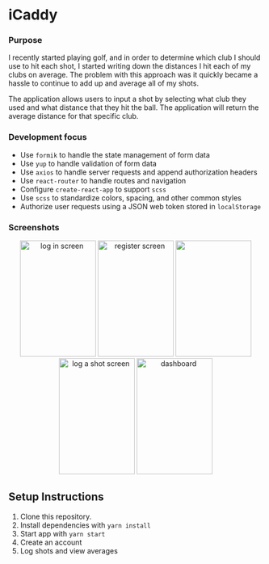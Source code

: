 # iCaddy

### Purpose

I recently started playing golf, and in order to determine which club I should use to hit each shot, I started writing down the distances I hit each of my clubs on average. The problem with this approach was it quickly became a hassle to continue to add up and average all of my shots.

The application allows users to input a shot by selecting what club they used and what distance that they hit the ball. The application will return the average distance for that specific club.

### Development focus

- Use `formik` to handle the state management of form data
- Use `yup` to handle validation of form data
- Use `axios` to handle server requests and append authorization headers
- Use `react-router` to handle routes and navigation
- Configure `create-react-app` to support `scss`
- Use `scss` to standardize colors, spacing, and other common styles
- Authorize user requests using a JSON web token stored in `localStorage`

### Screenshots

<div align="center">

<img width="150" height="230" alt="log in screen" src="https://user-images.githubusercontent.com/54158919/79132927-27c5a300-7d79-11ea-82ae-69eae3481cfb.png">

<img width="150" height="230" alt="register screen" src="https://user-images.githubusercontent.com/54158919/79132402-44ada680-7d78-11ea-975e-9e7668b9359e.png">

<img width="150" height="230" src="https://user-images.githubusercontent.com/54158919/79132526-79b9f900-7d78-11ea-9429-00324117c8e6.png">

<img width="150" height="230" alt="log a shot screen" src="https://user-images.githubusercontent.com/54158919/79132569-91917d00-7d78-11ea-8bbb-a80972c89b40.png">

<img width="150" height="230" alt="dashboard" src="https://user-images.githubusercontent.com/54158919/79132591-9c4c1200-7d78-11ea-8d40-62f0fe2e2ad5.png">

</div>

## Setup Instructions

1. Clone this repository.
2. Install dependencies with `yarn install`
3. Start app with `yarn start`
4. Create an account
5. Log shots and view averages
